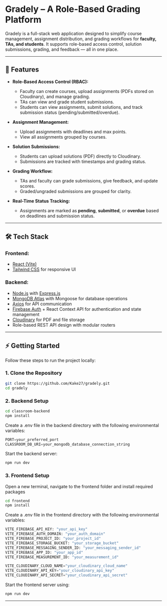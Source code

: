 # Gradely – A Role-Based Grading Platform

Gradely is a full-stack web application designed to simplify course management, assignment distribution, and grading workflows for **faculty, TAs, and students**. It supports role-based access control, solution submissions, grading, and feedback — all in one place.

---

## 🚀 Features

- **Role-Based Access Control (RBAC):**
  - Faculty can create courses, upload assignments (PDFs stored on Cloudinary), and manage grading.
  - TAs can view and grade student submissions.
  - Students can view assignments, submit solutions, and track submission status (pending/submitted/overdue).

- **Assignment Management:**
  - Upload assignments with deadlines and max points.
  - View all assignments grouped by courses.

- **Solution Submissions:**
  - Students can upload solutions (PDF) directly to Cloudinary.
  - Submissions are tracked with timestamps and grading status.

- **Grading Workflow:**
  - TAs and faculty can grade submissions, give feedback, and update scores.
  - Graded/ungraded submissions are grouped for clarity.

- **Real-Time Status Tracking:**
  - Assignments are marked as **pending**, **submitted**, or **overdue** based on deadlines and submission status.

---

## 🛠 Tech Stack

### **Frontend:**
- [React (Vite)](https://vitejs.dev/)
- [Tailwind CSS](https://tailwindcss.com/) for responsive UI


### **Backend:**
- [Node.js](https://nodejs.org/) with [Express.js](https://expressjs.com/)
- [MongoDB Atlas](https://www.mongodb.com/atlas) with Mongoose for database operations
- [Axios](https://axios-http.com/) for API communication
- [Firebase Auth](https://firebase.google.com/) + React Context API for authentication and state management
- [Cloudinary](https://cloudinary.com/) for PDF and file storage
- Role-based REST API design with modular routers

---
## ⚡ Getting Started

Follow these steps to run the project locally:


### **1. Clone the Repository**
```bash
git clone https://github.com/Kake27/gradely.git
cd gradely
```

### **2. Backend Setup**
```bash
cd classroom-backend
npm install
```

Create a .env file in the backend directory with the following environmental variables:
```python
PORT=your_preferred_port
CLASSROOM_DB_URI=your_mongodb_database_connection_string
```

Start the backend server:
```bash
npm run dev
```

### **3. Frontend Setup**
Open a new terminal, navigate to the frontend folder and install required packages
```bash
cd frontend
npm install
```
Create a .env file in the frontend directory with the following environmental variables:
```python
VITE_FIREBASE_API_KEY: "your_api_key"
VITE_FIREBASE_AUTH_DOMAIN: "your_auth_domain"
VITE_FIREBASE_PROJECT_ID: "your_project_id"
VITE_FIREBASE_STORAGE_BUCKET: "your_storage_bucket"
VITE_FIREBASE_MESSAGING_SENDER_ID: "your_messaging_sender_id"
VITE_FIREBASE_APP_ID: "your_app_id"
VITE_FIREBASE_MEASUREMENT_ID: "your_measurement_id"

VITE_CLOUDINARY_CLOUD_NAME="your_cloudinary_cloud_name"
VITE_CLOUDINARY_API_KEY="your_cloudinary_api_key"
VITE_CLOUDINARY_API_SECRET="your_cloudinary_api_secret"
```

Start the frontend server using:
```bash
npm run dev
```
---





